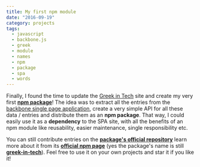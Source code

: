 ```yaml
---
title: My first npm module
date: "2016-09-19"
category: projects
tags:
  - javascript
  - backbone.js
  - greek
  - module
  - names
  - npm
  - package
  - spa
  - words
---
```


Finally, I found the time to update the [Greek in Tech](http://greekintech.com) site and create my very first [**npm package**](https://www.npmjs.com/package/greek-in-tech)! The idea was to extract all the entries from the [backbone single page application](https://github.com/tsevdos/greek-in-tech-site), create a very simple API for all these data / entries and distribute them as an **npm package**. That way, I could easily use it as a **dependency** to the SPA site, with all the benefits of an npm module like reusability, easier maintenance, single responsibility etc.

You can still contribute entries on the [**package's official repository**](https://github.com/tsevdos/greek-in-tech) learn more about it from its [**official npm page**](https://www.npmjs.com/package/greek-in-tech) (yes the package's name is still [**greek-in-tech**](https://www.npmjs.com/package/greek-in-tech)). Feel free to use it on your own projects and star it if you like it!
